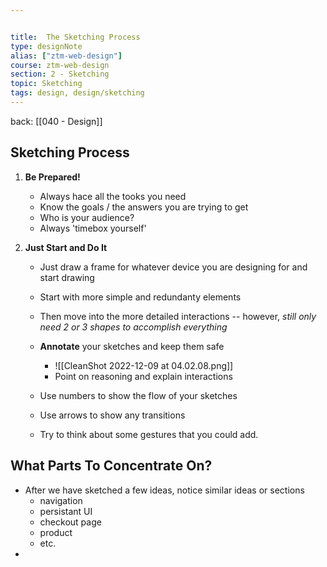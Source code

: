 ```yaml
---


title:  The Sketching Process
type: designNote
alias: ["ztm-web-design"]
course: ztm-web-design
section: 2 - Sketching
topic: Sketching
tags: design, design/sketching
---
```

back: [[040 - Design]]


## Sketching Process

1. **Be Prepared!**
	- Always hace all the tooks you need
	- Know the goals / the answers you are trying to get
	- Who is your audience?
	- Always 'timebox yourself'


2. **Just Start and Do It**
	- Just draw a frame for whatever device you are designing for and start drawing
	- Start with more simple and redundanty elements
	- Then move into the more detailed interactions -- however, *still only need 2 or 3 shapes to accomplish everything*
	- **Annotate** your sketches and keep them safe
		- ![[CleanShot 2022-12-09 at 04.02.08.png]]
		- Point on reasoning and explain interactions

	- Use numbers to show the flow of your sketches
	- Use arrows to show any transitions
	- Try to think about some gestures that you could add.



## What Parts To Concentrate On?

- After we have sketched a few ideas, notice similar ideas or sections
	- navigation
	- persistant UI
	- checkout page
	- product
	- etc. 
- 